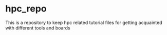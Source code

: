 hpc_repo
========

This is a repository to keep hpc related tutorial files for getting acquainted with different tools and boards
